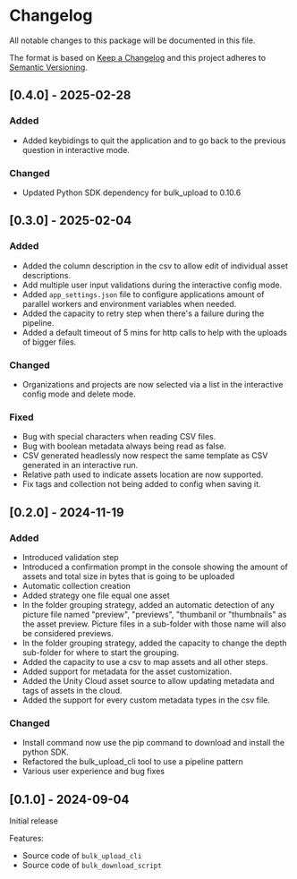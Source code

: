 # Changelog

All notable changes to this package will be documented in this file.

The format is based on [Keep a Changelog](http://keepachangelog.com/en/1.0.0/)
and this project adheres to [Semantic Versioning](http://semver.org/spec/v2.0.0.html).

## [0.4.0] - 2025-02-28

### Added
- Added keybidings to quit the application and to go back to the previous question in interactive mode.

### Changed
- Updated Python SDK dependency for bulk_upload to 0.10.6

## [0.3.0] - 2025-02-04

### Added
- Added the column description in the csv to allow edit of individual asset descriptions.
- Add multiple user input validations during the interactive config mode.
- Added `app_settings.json` file to configure applications amount of parallel workers and environment variables when needed.
- Added the capacity to retry step when there's a failure during the pipeline.
- Added a default timeout of 5 mins for http calls to help with the uploads of bigger files.

### Changed
- Organizations and projects are now selected via a list in the interactive config mode and delete mode.

### Fixed
- Bug with special characters when reading CSV files.
- Bug with boolean metadata always being read as false.
- CSV generated headlessly now respect the same template as CSV generated in an interactive run.
- Relative path used to indicate assets location are now supported.
- Fix tags and collection not being added to config when saving it.

## [0.2.0] - 2024-11-19

### Added
- Introduced validation step
- Introduced a confirmation prompt in the console showing the amount of assets and total size in bytes that is going to be uploaded
- Automatic collection creation
- Added strategy one file equal one asset
- In the folder grouping strategy, added an automatic detection of any picture file named "preview", "previews", "thumbanil or "thumbnails" as the asset preview. Picture files in a sub-folder with those name will also be considered previews.
- In the folder grouping strategy, added the capacity to change the depth sub-folder for where to start the grouping.
- Added the capacity to use a csv to map assets and all other steps.
- Added support for metadata for the asset customization.
- Added the Unity Cloud asset source to allow updating metadata and tags of assets in the cloud.
- Added the support for every custom metadata types in the csv file.

### Changed
- Install command now use the pip command to download and install the python SDK.
- Refactored the bulk_upload_cli tool to use a pipeline pattern
- Various user experience and bug fixes

## [0.1.0] - 2024-09-04

Initial release

Features:
- Source code of `bulk_upload_cli`
- Source code of `bulk_download_script`